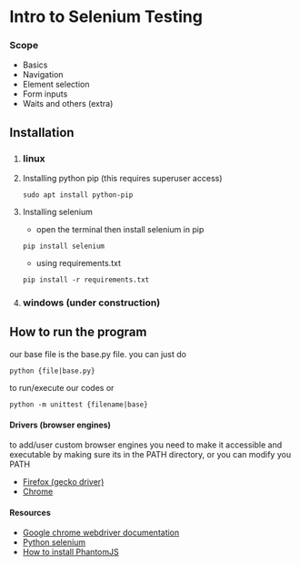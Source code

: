 # Intro to Selenium Testing

### Scope
* Basics
* Navigation
* Element selection
* Form inputs
* Waits and others (extra)

## Installation

1. ### linux
  1. Installing python pip (this requires superuser access)
      ```
      sudo apt install python-pip
      ```
  2. Installing selenium
      * open the terminal then install selenium in pip
      ```
      pip install selenium
      ```
      * using requirements.txt
      ```
      pip install -r requirements.txt
      ```

2. ### windows (under construction)

## How to run the program
our base file is the base.py file. you can just do
```
python {file|base.py}
```
to run/execute our codes or
```
python -m unittest {filename|base}
```

#### Drivers (browser engines)
to add/user custom browser engines you need to make it accessible and executable by making sure its in the PATH directory, or you can modify you PATH
* [Firefox (gecko driver)](https://github.com/mozilla/geckodriver/releases)
* [Chrome](https://sites.google.com/a/chromium.org/chromedriver/downloads)


#### Resources
* [Google chrome webdriver documentation](https://sites.google.com/a/chromium.org/chromedriver/getting-started)
* [Python selenium](http://selenium-python.readthedocs.io/)
* [How to install PhantomJS](https://www.vultr.com/docs/how-to-install-phantomjs-on-ubuntu-16-04)
